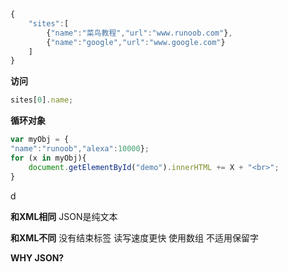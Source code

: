 
```javascript
{
    "sites":[
        {"name":"菜鸟教程","url":"www.runoob.com"},
        {"name":"google","url":"www.google.com"}
    ]
}
```

**访问**
```javascript
sites[0].name;
```
**循环对象**
```javascript
var myObj = {
"name":"runoob","alexa":10000};
for (x in myObj){
    document.getElementById("demo").innerHTML += X + "<br>";
}

```
d




**和XML相同**
JSON是纯文本

**和XML不同**
没有结束标签
读写速度更快
使用数组
不适用保留字

**WHY JSON?**

























































